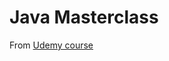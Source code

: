 # Java Masterclass
From [Udemy course](https://www.udemy.com/course-dashboard-redirect/?course_id=533682)

